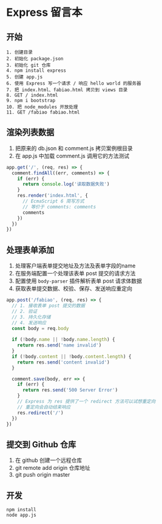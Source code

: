 # Express 留言本

## 开始

```
1. 创建目录
2. 初始化 package.json
3. 初始化 git 仓库
4. npm install express
5. 创建 app.js
6. 使用 Express 写一个请求 / 响应 hello world 的服务器
7. 把 index.html、fabiao.html 拷贝到 views 目录
8. GET / index.html
9. npm i bootstrap
10. 把 node_modules 开放处理
11. GET /fabiao fabiao.html
```

## 渲染列表数据

1. 把原来的 db.json 和 comment.js 拷贝案例根目录
2. 在 app.js 中加载 comment.js 调用它的方法测试

```javascript
app.get('/', (req, res) => {
  comment.findAll((err, comments) => {
    if (err) {
      return console.log('读取数据失败')
    }
    res.render('index.html', {
      // EcmaScript 6 简写方式
      // 等价于 comments: comments
      comments
    })
  })
})
```

## 处理表单添加

1. 处理客户端表单提交地址及方法及表单字段的name
2. 在服务端配置一个处理该表单 post 提交的请求方法
3. 配置使用 `body-parser` 插件解析表单 post 请求体数据
4. 获取表单提交数据、校验、保存、发送响应重定向

```javascript
app.post('/fabiao', (req, res) => {
  // 1. 接收表单 post 提交的数据
  // 2. 验证
  // 3. 持久化存储
  // 4. 发送响应
  const body = req.body
  
  if (!body.name || !body.name.length) {
    return res.send('name invalid')
  }
  if (!body.content || !body.content.length) {
    return res.send('content invalid')
  }

  comment.save(body, err => {
    if (err) {
      return res.send('500 Server Error')
    }
    // Express 为 res 提供了一个 redirect 方法可以试想重定向
    // 重定向会自动结束响应
    res.redirect('/')
  })
})
```

## 提交到 Github 仓库

1. 在 github 创建一个远程仓库
2. git remote add origin 仓库地址
3. git push origin master

## 开发

```shell
npm install
node app.js
```
